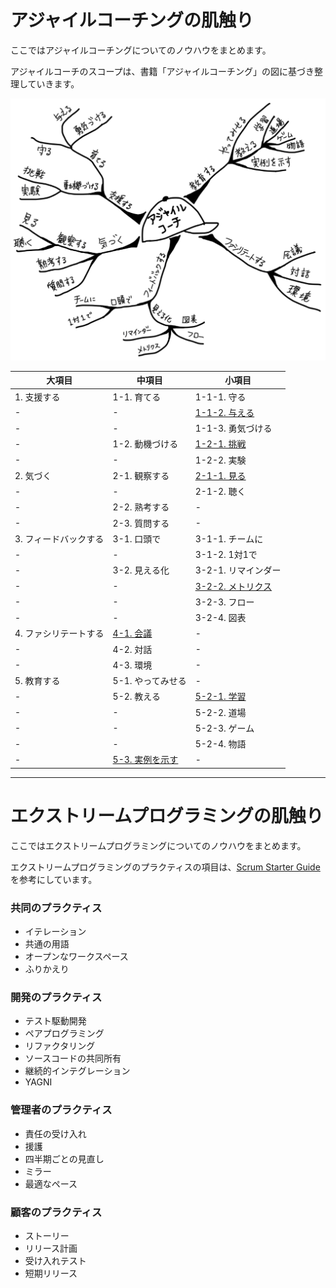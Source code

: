 # アジャイルコーチングの肌触り

ここではアジャイルコーチングについてのノウハウをまとめます。  

アジャイルコーチのスコープは、書籍「アジャイルコーチング」の図に基づき整理していきます。

![MindMapOfAgileCoaching](MindMapOfAgileCoaching.png)



| 大項目                | 中項目            | 小項目              |
| --------------------- | ----------------- | ------------------- |
| 1. 支援する           | 1-1. 育てる       | 1-1-1. 守る         |
| -                     | -                 | [1-1-2. 与える](1_assist/1-1-2_give.md) |
| -                     | -                 | 1-1-3. 勇気づける   |
| -                     | 1-2. 動機づける   | [1-2-1. 挑戦](1_assist/1-2-1_challenge.md)         |
| -                     | -                 | 1-2-2. 実験         |
| 2. 気づく             | 2-1. 観察する     | [2-1-1. 見る](2_notice/2-1-1_observe.md)         |
| -                     | -                 | 2-1-2. 聴く         |
| -                     | 2-2. 熟考する     | -                   |
| -                     | 2-3. 質問する     | -                   |
| 3. フィードバックする | 3-1. 口頭で       | 3-1-1. チームに     |
| -                     | -                 | 3-1-2. 1対1で       |
| -                     | 3-2. 見える化     | 3-2-1. リマインダー |
| -                     | -                 | [3-2-2. メトリクス](3_feedback/3-2-2_metrics.md) |
| -                     | -                 | 3-2-3. フロー       |
| -                     | -                 | 3-2-4. 図表         |
| 4. ファシリテートする | [4-1. 会議](4_facilitate/4-1_meeting.md)         | -                   |
| -                     | 4-2. 対話         | -                   |
| -                     | 4-3. 環境         | -                   |
| 5. 教育する           | 5-1. やってみせる | -                   |
| -                     | 5-2. 教える       | [5-2-1. 学習](5_educate/5-2-1_learning.md)         |
| -                     | -                 | 5-2-2. 道場         |
| -                     | -                 | 5-2-3. ゲーム       |
| -                     | -                 | 5-2-4. 物語         |
| -                     | [5-3. 実例を示す](5_educate/5-3_example.md)   | -                   |



------

# エクストリームプログラミングの肌触り

ここではエクストリームプログラミングについてのノウハウをまとめます。  

エクストリームプログラミングのプラクティスの項目は、[Scrum Starter Guide](https://www.ryuzee.com/wp-content/site_images/7150/scrum-starter-guide.pdf)を参考にしています。

### 共同のプラクティス

- イテレーション
- 共通の用語
- オープンなワークスペース
- ふりかえり

### 開発のプラクティス

- テスト駆動開発
- ペアプログラミング
- リファクタリング
- ソースコードの共同所有
- 継続的インテグレーション
- YAGNI

### 管理者のプラクティス

- 責任の受け入れ
- 援護
- 四半期ごとの見直し
- ミラー
- 最適なペース

### 顧客のプラクティス

- ストーリー
- リリース計画
- 受け入れテスト
- 短期リリース
